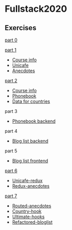 # Fullstack2020

## Exercises
[part 0](https://github.com/lchz/Fullstack2020/tree/master/part0)

[part 1](https://github.com/lchz/Fullstack2020/tree/master/part1)
- [Course info](https://github.com/lchz/Fullstack2020/tree/master/part1/courseinfo)
- [Unicafe](https://github.com/lchz/Fullstack2020/tree/master/part1/unicafe)
- [Anecdotes](https://github.com/lchz/Fullstack2020/tree/master/part1/anecdotes)

[part 2](https://github.com/lchz/Fullstack2020/tree/master/part2)
- [Course info](https://github.com/lchz/Fullstack2020/tree/master/part2/courseinfo)
- [Phonebook](https://github.com/lchz/Fullstack2020/tree/master/part2/phonebook)
- [Data for countries](https://github.com/lchz/Fullstack2020/tree/master/part2/countries)

part 3
- [Phonebook backend](https://github.com/lchz/part3-phonebookBackend)

part 4
- [Blog list backend](https://github.com/lchz/part4-bloglist_Backend)

part 5
- [Blog list frontend](https://github.com/lchz/part5-bloglist_Frontend)

[part 6](https://github.com/lchz/Fullstack2020/tree/master/part6)
- [Unicafe-redux](https://github.com/lchz/Fullstack2020/tree/master/part6/unicafe-redux)
- [Redux-anecdotes](https://github.com/lchz/Fullstack2020/tree/master/part6/redux-anecdotes)

[part 7](https://github.com/lchz/Fullstack2020/tree/master/part7)
- [Routed-anecdotes](https://github.com/lchz/Fullstack2020/tree/master/part7/routed-anecdotes)
- [Country-hook](https://github.com/lchz/Fullstack2020/tree/master/part7/country-hook)
- [Ultimate-hooks](https://github.com/lchz/Fullstack2020/tree/master/part7/ultimate-hooks)
- [Refactored-bloglist](https://github.com/lchz/Fullstack2020/tree/master/part7/bloglist-refactoring)


